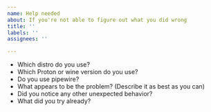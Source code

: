 ```yaml
---
name: Help needed
about: If you're not able to figure out what you did wrong
title: ''
labels: ''
assignees: ''

---
```


* Which distro do you use?
* Which Proton or wine version do you use?
* Do you use pipewire?
* What appears to be the problem? (Describe it as best as you can)
* Did you notice any other unexpected behavior?
* What did you try already?

